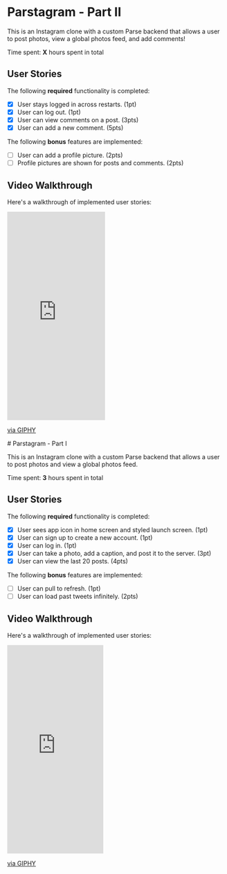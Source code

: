 # Parstagram - Part II

This is an Instagram clone with a custom Parse backend that allows a user to post photos, view a global photos feed, and add comments!

Time spent: **X** hours spent in total

## User Stories

The following **required** functionality is completed:

- [x] User stays logged in across restarts. (1pt)
- [x] User can log out. (1pt)
- [x] User can view comments on a post. (3pts)
- [x] User can add a new comment. (5pts)

The following **bonus** features are implemented:

- [ ] User can add a profile picture. (2pts)
- [ ] Profile pictures are shown for posts and comments. (2pts)

## Video Walkthrough

Here's a walkthrough of implemented user stories:

<iframe src="https://giphy.com/embed/jTqwDZXWH6P2zVVpiQ" width="226" height="480" frameBorder="0" class="giphy-embed" allowFullScreen></iframe><p><a href="https://giphy.com/gifs/jTqwDZXWH6P2zVVpiQ">via GIPHY</a></p># Parstagram - Part I

This is an Instagram clone with a custom Parse backend that allows a user to post photos and view a global photos feed.

Time spent: **3** hours spent in total

## User Stories

The following **required** functionality is completed:

- [x] User sees app icon in home screen and styled launch screen. (1pt)
- [x] User can sign up to create a new account. (1pt)
- [x] User can log in. (1pt)
- [x] User can take a photo, add a caption, and post it to the server. (3pt)
- [x] User can view the last 20 posts. (4pts)

The following **bonus** features are implemented:

- [ ] User can pull to refresh. (1pt)
- [ ] User can load past tweets infinitely. (2pts)

## Video Walkthrough

Here's a walkthrough of implemented user stories:

<iframe src="https://giphy.com/embed/QWR26ucHKy40KvRDhL" width="222" height="480" frameBorder="0" class="giphy-embed" allowFullScreen></iframe><p><a href="https://giphy.com/gifs/QWR26ucHKy40KvRDhL">via GIPHY</a></p>
